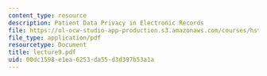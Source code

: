 ```yaml
---
content_type: resource
description: Patient Data Privacy in Electronic Records
file: https://ol-ocw-studio-app-production.s3.amazonaws.com/courses/hst-950j-medical-computing-spring-2003/00dc1598e1ea6253da55d3d397b53a1a_lecture9.pdf
file_type: application/pdf
resourcetype: Document
title: lecture9.pdf
uid: 00dc1598-e1ea-6253-da55-d3d397b53a1a
---
```

